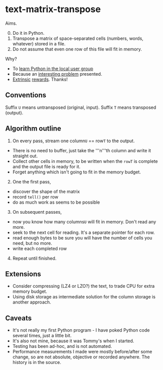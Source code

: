 # text-matrix-transpose

Aims.

0. Do it in Python.
1. Transpose a matrix of space-separated cells (numbers, words, whatever)
   stored in a file.
2. Do not assume that even one row of this file will fit in memory.

Why?
* To [learn Python in the local user group](https://github.com/pynxton)
* Because an [interesting problem](http://codereview.stackexchange.com/questions/64370/transpose-a-large-matrix-in-python3) presented.
* [Extrinsic](https://en.wikipedia.org/wiki/Chocolate_brownie) [rewards](http://www.lego.com).  Thanks!

## Conventions

Suffix `U` means untransposed (original, input).  Suffix `T` means transposed (output).

## Algorithm outline
1. On every pass, stream one column`U` == row`T` to the output.
  * There is no need to buffer, just take the '''n'''th column and write it straight out.
  * Collect other cells in memory, to be written when the `rowT` is complete and the output file is ready for it.
  * Forget anything which isn't going to fit in the memory budget.
2. One the first pass,
  * discover the shape of the matrix
  * record `tell()` per row
  * do as much work as seems to be possible
3. On subsequent passes,
  * now you know how many columns`U` will fit in memory.  Don't read any more.
  * seek to the next cell for reading.  It's a separate pointer for each row.
  * read enough bytes to be sure you will have the number of cells you need, but no more.
  * write each completed row
4. Repeat until finished.

## Extensions
* Consider compressing (LZ4 or LZO?) the text, to trade CPU for extra memory budget.
* Using disk storage as intermediate solution for the column storage is another approach.

## Caveats

* It's not really my first Python program - I have poked Python code several times, just a little bit.
* It's also not mine, because it was Tommy's when I started.
* Testing has been ad-hoc, and is not automated.
* Performance measurements I made were mostly before/after some
  change, so are not absolute, objective or recorded anywhere.  The
  history is in the source.
